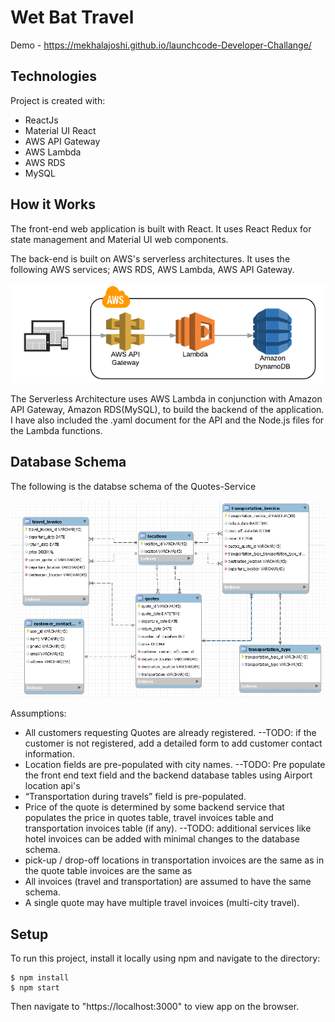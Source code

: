 # Wet Bat Travel

Demo - https://mekhalajoshi.github.io/launchcode-Developer-Challange/

## Technologies
Project is created with:
* ReactJs
* Material UI React 
* AWS API Gateway
* AWS Lambda
* AWS RDS
* MySQL


## How it Works
The front-end web application is built with React. It uses React Redux for state management and Material UI web components.

The back-end is built on AWS's serverless architectures. It uses the following AWS services; AWS RDS, AWS Lambda, AWS API Gateway. 
          <p align="center">
            <img src="frontend/wet-bat-dashboard/public/AWS serverless architecture.png" margin="auto">
          </p>

The Serverless Architecture uses AWS Lambda in conjunction with Amazon API Gateway, Amazon RDS(MySQL), to build the backend of the application.
I have also included the .yaml document for the API and the Node.js files for the Lambda functions.

## Database Schema
The following is the databse schema of the Quotes-Service
            <p align="center">
              <img src="frontend/wet-bat-dashboard/public/databaseSchema.png" margin="auto">
            </p>


Assumptions:
* All customers requesting Quotes are already registered. --TODO: if the customer is not registered, add a detailed form to add customer contact information.
* Location fields are pre-populated with city names. --TODO: Pre populate the front end text field and the backend database tables using Airport location api's
* “Transportation during travels” field is pre-populated.
* Price of the quote is determined by some backend service that populates the price in quotes table, travel invoices table and transportation invoices table (if any). --TODO: additional services like hotel invoices can be added with minimal changes to the database schema.
* pick-up / drop-off locations in transportation invoices are the same as in the quote table invoices are the same as 
* All invoices (travel and transportation) are assumed to have the same schema.
* A single quote may have multiple travel invoices (multi-city travel).



## Setup
To run this project, install it locally using npm and navigate to the directory:

```
$ npm install
$ npm start
```
Then navigate to "https://localhost:3000" to view app on the browser.
